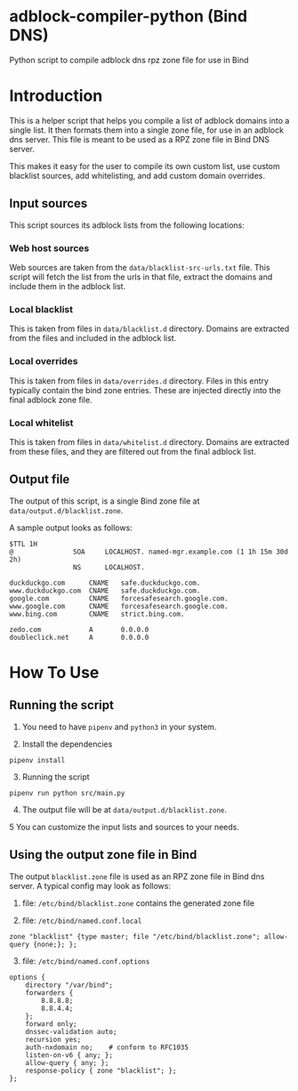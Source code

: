 # adblock-compiler-python (Bind DNS)
Python script to compile adblock dns rpz zone file for use in Bind

# Introduction

This is a helper script that helps you compile a list of adblock domains into a single list. It then formats them into a single zone file, for use in an adblock dns server. This file is meant to be used as a RPZ zone file in Bind DNS server.

This makes it easy for the user to compile its own custom list, use custom blacklist sources, add whitelisting, and add custom domain overrides.

## Input sources

This script sources its adblock lists from the following locations:

### Web host sources

Web sources are taken from the `data/blacklist-src-urls.txt` file. This script will fetch the list from the urls in that file, extract the domains and include them in the adblock list.

### Local blacklist

This is taken from files in `data/blacklist.d` directory. Domains are extracted from the files and included in the adblock list.

### Local overrides

This is taken from files in `data/overrides.d` directory. Files in this entry typically contain the bind zone entries. These are injected directly into the final adblock zone file.

### Local whitelist

This is taken from files in `data/whitelist.d` directory. Domains are extracted from these files, and they are filtered out from the final adblock list.

## Output file

The output of this script, is a single Bind zone file at `data/output.d/blacklist.zone`.

A sample output looks as follows:
```
$TTL 1H
@               SOA     LOCALHOST. named-mgr.example.com (1 1h 15m 30d 2h)
                NS      LOCALHOST.

duckduckgo.com      CNAME   safe.duckduckgo.com.
www.duckduckgo.com  CNAME   safe.duckduckgo.com.
google.com          CNAME   forcesafesearch.google.com.
www.google.com      CNAME   forcesafesearch.google.com.
www.bing.com        CNAME   strict.bing.com.

zedo.com            A       0.0.0.0
doubleclick.net     A       0.0.0.0
```

# How To Use

## Running the script

1. You need to have `pipenv` and `python3` in your system.

2. Install the dependencies
```
pipenv install
```

3. Running the script
```
pipenv run python src/main.py
```

4. The output file will be at `data/output.d/blacklist.zone`.

5 You can customize the input lists and sources to your needs.

## Using the output zone file in Bind

The output `blacklist.zone` file is used as an RPZ zone file in Bind dns server. A typical config may look as follows:

1. file: `/etc/bind/blacklist.zone` contains the generated zone file

2. file: `/etc/bind/named.conf.local`
```
zone "blacklist" {type master; file "/etc/bind/blacklist.zone"; allow-query {none;}; };
```

3. file: `/etc/bind/named.conf.options`
```
options {
    directory "/var/bind";
    forwarders {
        8.8.8.8;
        8.8.4.4;
    };
    forward only;
    dnssec-validation auto;
    recursion yes;
    auth-nxdomain no;    # conform to RFC1035
    listen-on-v6 { any; };
    allow-query { any; };
    response-policy { zone "blacklist"; };
};
```
